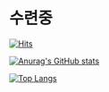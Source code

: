 # 수련중

[![Hits](https://hits.seeyoufarm.com/api/count/incr/badge.svg?url=https%3A%2F%2Fgithub.com%2FMinseok0917&count_bg=%2369BC21&title_bg=%23555555&icon=github.svg&icon_color=%23FFFFFF&title=Hits&edge_flat=false)](https://hits.seeyoufarm.com)

[![Anurag's GitHub stats](https://github-readme-stats.vercel.app/api?username=Minseok0917&theme=prussian)](https://github.com/anuraghazra/github-readme-stats)

[![Top Langs](https://github-readme-stats.vercel.app/api/top-langs/?username=JangHyuckYun&layout=compact&theme=tokyonight)](https://github.com/anuraghazra/github-readme-stats)
